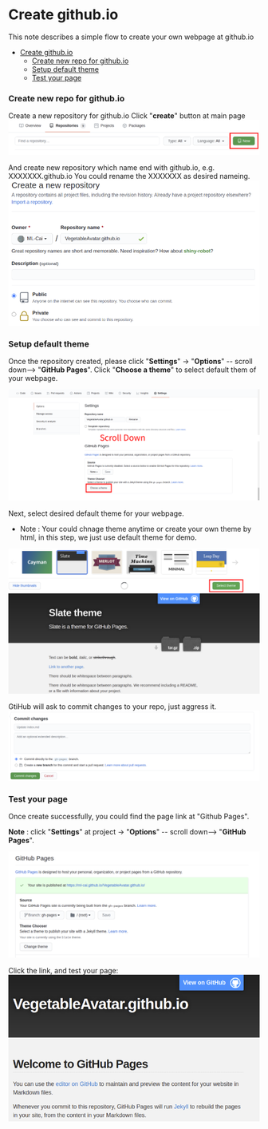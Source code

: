 Create github.io
=======================
This note describes a simple flow to create your own webpage at github.io

- [Create github.io](#create-githubio)
    - [Create new repo for github.io](#create-new-repo-for-githubio)
    - [Setup default theme](#setup-default-theme)
    - [Test your page](#test-your-page)


### Create new repo for github.io
Create a new repository for github.io
Click "<b>create</b>" button at main page
    ![img](images/new_repo.png)

And create new repository which name end with github.io, e.g. XXXXXXX.github.io
You could rename the XXXXXXX as desired nameing.
    ![](images/create_repo.png)



### Setup default theme
Once the repository created, please click "<b>Settings</b>" -> "<b>Options</b>" -- scroll down--> "<b>GitHub Pages</b>". Click "<b>Choose a theme</b>" to select default them of your webpage.

![](images/choose_theme.png)

Next, select desired default theme for your webpage.
* Note : Your could chnage theme anytime or create your own theme by html, in this step, we just use default theme for demo.

![](images/create_theme.png)

GtiHub will ask to commit changes to your repo, just aggress it.
![](images/first_commit_change.png)



### Test your page
Once create successfully, you could find the page link at "Github Pages".

<b>Note</b> : click "<b>Settings</b>" at project -> "<b>Options</b>" -- scroll down--> "<b>GitHub Pages</b>".

![](images/page_link.png)

Click the link, and test your page:
![](images/default_page.png)
